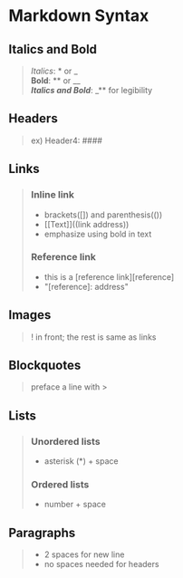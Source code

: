 # Markdown Syntax

## Italics and Bold
>_Italics_: * or _  
>**Bold**: ** or __  
>**_Italics and Bold_**: _** for legibility  
## Headers
>ex) Header4: ####  
## Links
> ### Inline link
>* brackets([]) and parenthesis(())  
>* [[Text]]((link address))  
>* emphasize using bold in text  
> ### Reference link
>* this is a [reference link][reference]  
>* "[reference]: address"  
## Images
>! in front; the rest is same as links  
## Blockquotes
>preface a line with >  
## Lists
> ### Unordered lists
>* asterisk (*) + space  
> ### Ordered lists 
>* number + space  
## Paragraphs
>* 2 spaces for new line  
>* no spaces needed for headers  
